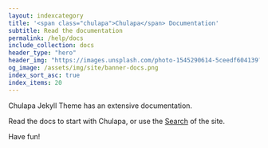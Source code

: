 ```yaml
---
layout: indexcategory
title: '<span class="chulapa">Chulapa</span> Documentation'
subtitle: Read the documentation
permalink: /help/docs
include_collection: docs
header_type: "hero"
header_img: "https://images.unsplash.com/photo-1545290614-5ceedf604139?ixlib=rb-1.2.1&ixid=eyJhcHBfaWQiOjEyMDd9&auto=format&fit=crop&w=1200&q=60"
og_image: /assets/img/site/banner-docs.png
index_sort_asc: true
index_items: 20
---
```


<span class="chulapa">Chulapa</span> Jekyll Theme has an extensive documentation.

Read the docs to start with <span class="chulapa">Chulapa</span>, or use
the [Search](https://dieghernan.github.io/chulapa/search) of the site.


Have fun!
